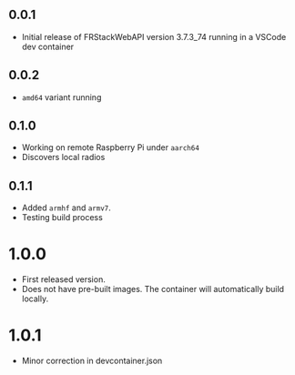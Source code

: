 <!-- https://developers.home-assistant.io/docs/add-ons/presentation#keeping-a-changelog -->

## 0.0.1

- Initial release of FRStackWebAPI version 3.7.3_74 running in a VSCode dev container

## 0.0.2

- `amd64` variant running

## 0.1.0

- Working on remote Raspberry Pi under `aarch64`
- Discovers local radios

## 0.1.1

- Added `armhf` and `armv7`.
- Testing build process

# 1.0.0

- First released version.
- Does not have pre-built images. The container will automatically build locally.

# 1.0.1

- Minor correction in devcontainer.json
